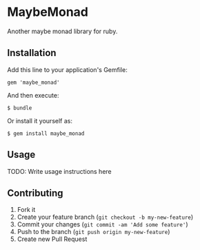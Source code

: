 # MaybeMonad

Another maybe monad library for ruby.

## Installation

Add this line to your application's Gemfile:

    gem 'maybe_monad'

And then execute:

    $ bundle

Or install it yourself as:

    $ gem install maybe_monad

## Usage

TODO: Write usage instructions here

## Contributing

1. Fork it
2. Create your feature branch (`git checkout -b my-new-feature`)
3. Commit your changes (`git commit -am 'Add some feature'`)
4. Push to the branch (`git push origin my-new-feature`)
5. Create new Pull Request

